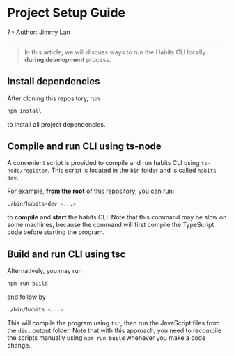 # Project Setup Guide

?> Author: Jimmy Lan

---

> In this article, we will discuss ways to run the Habits CLI locally **during development** process.

## Install dependencies

After cloning this repository, run
```bash
npm install
```
to install all project dependencies.

## Compile and run CLI using ts-node

A convenient script is provided to compile and run habits CLI using `ts-node/register`. This script is located in the `bin` folder and is called `habits-dev`.

For example, **from the root** of this repository, you can run:
```bash
./bin/habits-dev <...>
```
to **compile** and **start** the habits CLI.
Note that this command may be slow on some machines, because the command will first compile the TypeScript code before starting the program.

## Build and run CLI using tsc

Alternatively, you may run

```bash
npm run build
```

and follow by

```bash
./bin/habits <...>
```

This will compile the program using `tsc`, then run the JavaScript files from the `dist` output folder.
Note that with this approach, you need to recompile the scripts manually using `npm run build` whenever you make a code change.
